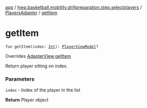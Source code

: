 [app](../../index.md) / [hwp.basketball.mobility.drillpreparation.step.selectplayers](../index.md) / [PlayersAdapter](index.md) / [getItem](.)

# getItem

`fun getItem(index: `[`Int`](https://kotlinlang.org/api/latest/jvm/stdlib/kotlin/-int/index.html)`): `[`PlayerViewModel`](../../hwp.basketball.mobility.entitiy.player/-player-view-model/index.md)`?`

Overrides [AdapterView.getItem](../-players-contract/-adapter-view/get-item.md)

Return player sitting on index.

### Parameters

`index` - Index of the player in the list

**Return**
Player object

